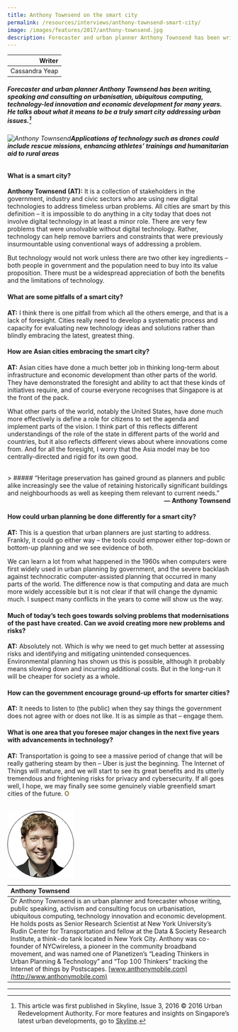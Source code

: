 ```yaml
---
title: Anthony Townsend on the smart city
permalink: /resources/interviews/anthony-townsend-smart-city/
image: /images/features/2017/anthony-townsend.jpg
description: Forecaster and urban planner Anthony Townsend has been writing, speaking and consulting on urbanisation, ubiquitous computing, technology-led innovation and economic development for many years. He talks about what it means to be a truly smart city addressing urban issues.
---
```


| Writer |
|---:|
| Cassandra Yeap |

##### Forecaster and urban planner Anthony Townsend has been writing, speaking and consulting on urbanisation, ubiquitous computing, technology-led innovation and economic development for many years. He talks about what it means to be a truly smart city addressing urban issues.[^1]

###### ![Anthony Townsend](/images/features/2017/anthony-townsend.jpg/)**Applications of technology such as drones could include rescue missions, enhancing athletes’ trainings and humanitarian aid to rural areas**

#### **What is a smart city?**

**Anthony Townsend (AT):** It is a collection of stakeholders in the government, industry and civic sectors who are using new digital technologies to address timeless urban problems. All cities are smart by this definition – it is impossible to do anything in a city today that does not involve digital technology in at least a minor role. There are very few problems that were unsolvable without digital technology. Rather, technology can help remove barriers and constraints that were previously insurmountable using conventional ways of addressing a problem.

But technology would not work unless there are two other key ingredients – both people in government and the population need to buy into its value proposition. There must be a widespread appreciation of both the benefits and the limitations of technology.

#### **What are some pitfalls of a smart city?**

**AT:** I think there is one pitfall from which all the others emerge, and that is a lack of foresight. Cities really need to develop a systematic process and capacity for evaluating new technology ideas and solutions rather than blindly embracing the latest, greatest thing.

#### **How are Asian cities embracing the smart city?**

**AT:** Asian cities have done a much better job in thinking long-term about infrastructure and economic development than other parts of the world. They have demonstrated the foresight and ability to act that these kinds of initiatives require, and of course everyone recognises that Singapore is at the front of the pack.

What other parts of the world, notably the United States, have done much more effectively is define a role for citizens to set the agenda and implement parts of the vision. I think part of this reflects different understandings of the role of the state in different parts of the world and countries, but it also reflects different views about where innovations come from. And for all the foresight, I worry that the Asia model may be too centrally-directed and rigid for its own good.

<br>
> ##### “Heritage preservation has gained ground as planners and public alike increasingly see the value of retaining historically significant buildings and neighbourhoods as well as keeping them relevant to current needs.”

<div align="right"><b>— Anthony Townsend</b></div>

#### **How could urban planning be done differently for a smart city?**

**AT:** This is a question that urban planners are just starting to address. Frankly, it could go either way – the tools could empower either top-down or bottom-up planning and we see evidence of both.

We can learn a lot from what happened in the 1960s when computers were first widely used in urban planning by government, and the severe backlash against technocratic computer-assisted planning that occurred in many parts of the world. The difference now is that computing and data are much more widely accessible but it is not clear if that will change the dynamic much. I suspect many conflicts in the years to come will show us the way.

#### **Much of today’s tech goes towards solving problems that modernisations of the past have created. Can we avoid creating more new problems and risks?**

**AT:** Absolutely not. Which is why we need to get much better at assessing risks and identifying and mitigating unintended consequences. Environmental planning has shown us this is possible, although it probably means slowing down and incurring additional costs. But in the long-run it will be cheaper for society as a whole.

#### **How can the government encourage ground-up efforts for smarter cities?**

**AT:** It needs to listen to (the public) when they say things the government does not agree with or does not like. It is as simple as that – engage them.

#### **What is one area that you foresee major changes in the next five years with advancements in technology?**

**AT:** Transportation is going to see a massive period of change that will be really gathering steam by then – Uber is just the beginning. The Internet of Things will mature, and we will start to see its great benefits and its utterly tremendous and frightening risks for privacy and cybersecurity. If all goes well, I hope, we may finally see some genuinely viable greenfield smart cities of the future. **<font color="#967942">O</font>** 

<br>

<div style="width:150px"><img src="/images/features/2017/anthony-townsend.png" alt="Anthony Townsend" /></div>

| **Anthony Townsend** |
|:---|
| Dr Anthony Townsend is an urban planner and forecaster whose writing, public speaking, activism and consulting focus on urbanisation, ubiquitous computing, technology innovation and economic development. He holds posts as Senior Research Scientist at New York University’s Rudin Center for Transportation and fellow at the Data & Society Research Institute, a think-do tank located in New York City. Anthony was co-founder of NYCwireless, a pioneer in the community broadband movement, and was named one of Planetizen’s “Leading Thinkers in Urban Planning & Technology” and “Top 100 Thinkers” tracking the Internet of things by Postscapes. [www.anthonymobile.com](http://www.anthonymobile.com) |

---

[^1]: This article was first published in Skyline, Issue 3, 2016 © 2016 Urban Redevelopment Authority. For more features and insights on Singapore’s latest urban developments, go to [Skyline](https://www.ura.gov.sg/Corporate/Resources/Publications/).
